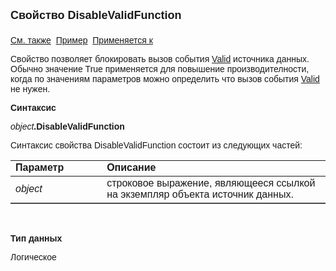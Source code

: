 ﻿<html>
<head>
<title>Источник данных\DisableValidFunction</title>
</head>

<body>

<p><strong><font size="4" face="Arial">Свойство DisableValidFunction<br>
<br>
</font></strong><font face="Arial"><a href="../Asdata.html">См. также</a>&nbsp;
<u>Пример</u>&nbsp; <a href="../Asdata.html">Применяется к</a></font></p>

<p><font face="Arial">Свойство позволяет блокировать вызов события
	<a href="../../ScriptProcs/Valid_Data.html">Valid</a> источника данных. 
Обычно значение True применяется для повышение производителности, когда по 
значениям параметров можно определить что вызов события
	<a href="../../ScriptProcs/Valid_Data.html">Valid</a> не нужен.</font></p>

<p class="label"><font face="Arial"><b>Синтаксис</b></font></p>

<p><font face="Arial"><em>object</em><strong>.</strong></font><strong><font face="Arial">DisableValidFunction</font></strong></p>

<p><font face="Arial">Синтаксис свойства DisableValidFunction</font><font face="Arial">
состоит из следующих частей:</font></p>

<table border="1" cellPadding="5" cols="2" frame="below" rules="rows">
<TBODY>
  <tr vAlign="top">
    <td class="label" width="29%"><font face="Arial"><b>Параметр</b></font></td>
    <td class="label" width="71%"><font face="Arial"><strong>Описание</strong></font></td>
  </tr>
  <tr>
    <td width="29%"><em><font face="Arial">object</font></em></td>
    <td width="71%"><font face="Arial">строковое выражение, являющееся 
	ссылкой на экземпляр объекта источник данных.</font></td>
  </tr>
</TBODY>
</table>

<p class="label">&nbsp;</p>

<p class="label"><font face="Arial"><b>Тип данных</b></font></p>

<p class="label"><font face="Arial">Логическое</font></p>
</body>
</html>

